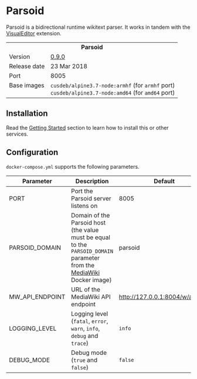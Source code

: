 # Parsoid

Parsoid is a bidirectional runtime wikitext parser. It works in tandem with the [VisualEditor](https://mediawiki.org/wiki/Extension:VisualEditor) extension.

<table>
  <tr>
    <td align="center" colspan="2"><b>Parsoid</b></td>
  </tr>
  <tr>
    <td>Version</td>
    <td><a href="https://www.mediawiki.org/wiki/Parsoid/Releases#0.9.0_(released_Mar_23,_2018)">0.9.0</a></td>
  </tr>
  <tr>
    <td>Release date</td>
    <td>23 Mar 2018</td>
  </tr>
  <tr>
    <td>Port</td>
    <td>8005</td>
  </tr> 
  <tr>
    <td valign="top">Base images</td>
    <td>
        <code>cusdeb/alpine3.7-node:armhf</code> (for <code>armhf</code> port)<br>
        <code>cusdeb/alpine3.7-node:amd64</code> (for <code>amd64</code> port)
    </td>
  </tr>
</table>

## Installation

Read the [Getting Started](https://github.com/tolstoyevsky/mmb#getting-started) section to learn how to install this or other services.

## Configuration

`docker-compose.yml` supports the following parameters.

| Parameter | Description | Default |
| --- | --- | --- |
| PORT            | Port the Parsoid server listens on | 8005 |
| PARSOID_DOMAIN  | Domain of the Parsoid host (the value must be equal to the `PARSOID_DOMAIN` parameter from the [MediaWiki](https://github.com/tolstoyevsky/mmb/tree/master/mediawiki) Docker image) | parsoid |
| MW_API_ENDPOINT | URL of the MediaWiki API endpoint | http://127.0.0.1:8004/w/api.php |
| LOGGING_LEVEL   | Logging level (`fatal`, `error`, `warn`, `info`, `debug` and `trace`) | `info` |
| DEBUG_MODE      | Debug mode (`true` and `false`) | `false` |
